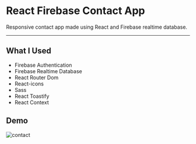 # React Firebase Contact App
Responsive contact app made using React and Firebase realtime database.

<hr />

## What I Used

- Firebase Authentication
- Firebase Realtime Database
- React Router Dom
- React-icons
- Sass
- React Toastify
- React Context

## Demo
![contact](https://user-images.githubusercontent.com/100320309/205521794-7aa463ac-f3a0-4d08-8e58-25fa63864482.gif)
